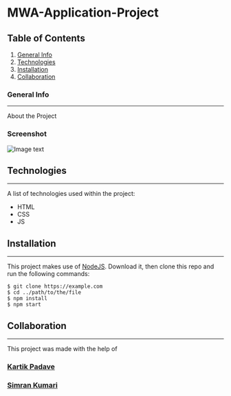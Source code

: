 # MWA-Application-Project

## Table of Contents
1. [General Info](#general-info)
2. [Technologies](#technologies)
3. [Installation](#installation)
4. [Collaboration](#collaboration)
### General Info
***
About the Project
### Screenshot
![Image text](https://www.google.com/logos/2010/pacman10-hp.png)
## Technologies
***
A list of technologies used within the project:
* HTML
* CSS
* JS
## Installation
***
This project makes use of [NodeJS](https://nodejs.org/en/). Download it, then clone this repo and run the following commands:
```
$ git clone https://example.com
$ cd ../path/to/the/file
$ npm install
$ npm start
```
## Collaboration
***
This project was made with the help of 
### [Kartik Padave](https://github.com/CryptoLeo-3000)
### [Simran Kumari](https://github.com/Simran291999)
